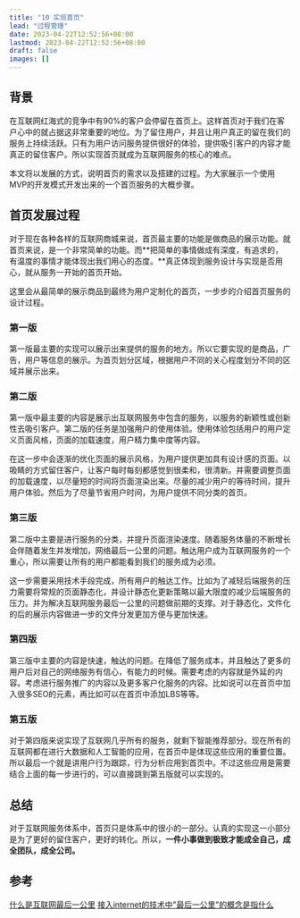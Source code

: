 ```yaml
---
title: "10 实现首页"
lead: "过程管理"
date: 2023-04-22T12:52:56+08:00
lastmod: 2023-04-22T12:52:56+08:00
draft: false
images: []
---
```


## 背景

在互联网红海式的竞争中有90%的客户会停留在首页上。这样首页对于我们在客户心中的就占据这非常重要的地位。为了留住用户，并且让用户真正的留在我们的服务上持续活跃。只有为用户访问服务提供很好的体验，提供吸引客户的内容才能真正的留住客户。所以实现首页就成为互联网服务的核心的难点。

本文将以发展的方式，说明首页的需求以及搭建的过程。为大家展示一个使用MVP的开发模式开发出来的一个首页服务的大概步骤。

## 首页发展过程

对于现在各种各样的互联网商城来说，首页最主要的功能是做商品的展示功能。就首页来说，是一个非常简单的功能。而**把简单的事情做成有深度，有追求的，有温度的事情才能体现出我们用心的态度。**真正体现到服务设计与实现是否用心，就从服务一开始的首页开始。

这里会从最简单的展示商品到最终为用户定制化的首页，一步步的介绍首页服务的设计过程。

### 第一版

第一版最主要的实现可以展示出来提供的服务的地方。所以它要实现的是商品，广告，用户等信息的展示。为首页划分区域，根据用户不同的关心程度划分不同的区域并展示出来。

### 第二版

第一版中最主要的内容是展示出互联网服务中包含的服务，以服务的新颖性或创新性去吸引客户。第二版的任务是加强用户的使用体验。使用体验包括用户的用户定义页面风格，页面的加载速度，用户精力集中度等内容。

在这一步中会逐渐的优化页面的展示风格，为用户提供更加具有设计感的页面。以吸睛的方式留住客户，让客户每时每刻都感觉到很柔和，很清新。并需要调整页面的加载速度，以尽量短的时间将页面渲染出来。尽量的减少用户的等待时间，提升用户体验。然后为了尽量节省用户时间，为用户提供不同分类的首页。

### 第三版

第二版中主要是进行服务的分类，并提升页面渲染速度。随着服务体量的不断增长会伴随着发生并发增加，网络最后一公里的问题。触达用户成为互联网服务的一个重心，所以需要让所有的用户都能看到我们的服务成为必须。

这一步需要采用技术手段完成，所有用户的触达工作。比如为了减轻后端服务的压力需要将常规的页面静态化，并设计静态化更新策略以最大限度的减少后端服务的压力。并为解决互联网服务最后一公里的问题做前期的支撑。对于静态化，文件化的后的展示内容做进一步的文件分发更加方便与更加快速。

### 第四版

第三版中主要的内容是快速，触达的问题。在降低了服务成本，并且触达了更多的用户后对自己的网络服务有信心，有能力的时候。需要考虑的内容就是外延的内容。考虑进行服务推广的内容以及更多客户化服务的内容。比如说可以在首页中加入很多SEO的元素，再比如可以在首页中添加LBS等等。

### 第五版

对于第四版来说实现了互联网几乎所有的服务，就剩下智能推荐部分。现在所有的互联网都在进行大数据和人工智能的应用，在首页中是体现这些应用的重要位置。所以最后一个就是讲用户行为跟踪，行为分析应用到首页中。不过这些应用是需要结合上面的每一步进行的，可以直接跳到第五版就可以实现的。

## 总结
对于互联网服务体系中，首页只是体系中的很小的一部分。认真的实现这一小部分是为了更好的留住客户，更好的转化。所以，**一件小事做到极致才能成全自己，成全团队，成全公司。**

## 参考
[什么是互联网最后一公里](http://mip.xiuchuang.com/question/823.html)
[接入internet的技术中"最后一公里"的概念是指什么](https://zhidao.baidu.com/question/712592568566277805.html)
